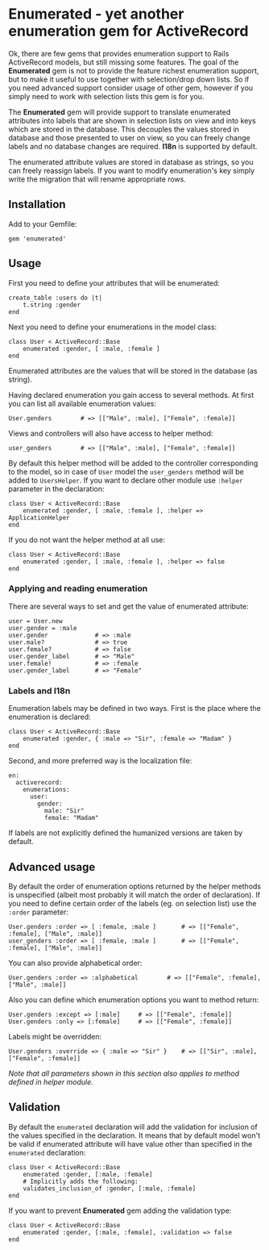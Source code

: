 # Enumerated - yet another enumeration gem for ActiveRecord

Ok, there are few gems that provides enumeration support to Rails ActiveRecord models, but still missing some
features. The goal of the **Enumerated** gem is not to provide the feature richest enumeration support, but to make it
useful to use together with selection/drop down lists. So if you need advanced support consider usage of other
gem, however if you simply need to work with selection lists this gem is for you.

The **Enumerated** gem will provide support to translate enumerated attributes into labels that are shown in
selection lists on view and into keys which are stored in the database. This decouples the values stored in
database and those presented to user on view, so you can freely change labels and no database changes are
required. **I18n** is supported by default.

The enumerated attribute values are stored in database as strings, so you can freely reassign labels. If
you want to modify enumeration's key simply write the migration that will rename appropriate rows.

## Installation

Add to your Gemfile:

    gem 'enumerated'

## Usage

First you need to define your attributes that will be enumerated:

    create_table :users do |t|
        t.string :gender
    end

Next you need to define your enumerations in the model class:

    class User < ActiveRecord::Base
        enumerated :gender, [ :male, :female ]
    end

Enumerated attributes are the values that will be stored in the database (as string).

Having declared enumeration you gain access to several methods. At first you can list
all available enumeration values:

    User.genders        # => [["Male", :male], ["Female", :female]]

Views and controllers will also have access to helper method:

    user_genders        # => [["Male", :male], ["Female", :female]]

By default this helper method will be added to the controller corresponding to the model,
so in case of ``User`` model the ``user_genders`` method will be added to ``UsersHelper``.
If you want to declare other module use ``:helper`` parameter in the declaration:

    class User < ActiveRecord::Base
        enumerated :gender, [ :male, :female ], :helper => ApplicationHelper
    end

If you do not want the helper method at all use:

    class User < ActiveRecord::Base
        enumerated :gender, [ :male, :female ], :helper => false
    end

### Applying and reading enumeration

There are several ways to set and get the value of enumerated attribute:

    user = User.new
    user.gender = :male
    user.gender             # => :male
    user.male?              # => true
    user.female?            # => false
    user.gender_label       # => "Male"
    user.female!            # => :female
    user.gender_label       # => "Female"

### Labels and I18n

Enumeration labels may be defined in two ways. First is the place where the enumeration is
declared:

    class User < ActiveRecord::Base
        enumerated :gender, { :male => "Sir", :female => "Madam" }
    end

Second, and more preferred way is the localization file:

    en:
      activerecord:
        enumerations:
          user:
            gender:
              male: "Sir"
              female: "Madam"

If labels are not explicitly defined the humanized versions are taken by default.

## Advanced usage

By default the order of enumeration options returned by the helper methods is unspecified (albeit most probably
it will match the order of declaration). If you need to define certain order of the labels (eg. on selection list)
use the ``:order`` parameter:

    User.genders :order => [ :female, :male ]       # => [["Female", :female], ["Male", :male]]
    user_genders :order => [ :female, :male ]       # => [["Female", :female], ["Male", :male]]

You can also provide alphabetical order:

    User.genders :order => :alphabetical        # => [["Female", :female], ["Male", :male]]

Also you can define which enumeration options you want to method return:

    User.genders :except => [:male]     # => [["Female", :female]]
    User.genders :only => [:female]     # => [["Female", :female]]

Labels might be overridden:

    User.genders :override => { :male => "Sir" }    # => [["Sir", :male], ["Female", :female]]

*Note that all parameters shown in this section also applies to method defined in helper module.*

## Validation

By default the ``enumerated`` declaration will add the validation for inclusion of the values specified
in the declaration. It means that by default model won't be valid if enumerated attribute will have value
other than specified in the ``enumerated`` declaration:

    class User < ActiveRecord::Base
        enumerated :gender, [:male, :female]
        # Implicitly adds the following:
        validates_inclusion_of :gender, [:male, :female]
    end

If you want to prevent **Enumerated** gem adding the validation type:

    class User < ActiveRecord::Base
        enumerated :gender, [:male, :female], :validation => false
    end